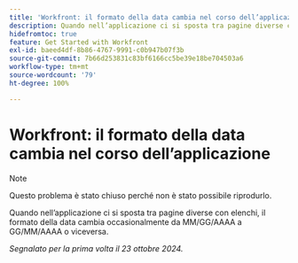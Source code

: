```yaml
---
title: 'Workfront: il formato della data cambia nel corso dell’applicazione'
description: Quando nell’applicazione ci si sposta tra pagine diverse con elenchi, il formato della data cambia occasionalmente da MM/GG/AAAA a GG/MM/AAAA o viceversa.
hidefromtoc: true
feature: Get Started with Workfront
exl-id: baeed4df-8b86-4767-9991-c0b947b07f3b
source-git-commit: 7b66d253831c83bf6166cc5be39e18be704503a6
workflow-type: tm+mt
source-wordcount: '79'
ht-degree: 100%

---
```


# Workfront: il formato della data cambia nel corso dell’applicazione

>[!NOTE]
>
>Questo problema è stato chiuso perché non è stato possibile riprodurlo.

Quando nell’applicazione ci si sposta tra pagine diverse con elenchi, il formato della data cambia occasionalmente da MM/GG/AAAA a GG/MM/AAAA o viceversa.

_Segnalato per la prima volta il 23 ottobre 2024._

